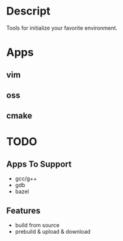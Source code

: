 # Descript
Tools for initialize your favorite environment.

# Apps
## vim
## oss
## cmake

# TODO
## Apps To Support
- gcc/g++
- gdb
- bazel

## Features
- build from source
- prebuild & upload & download